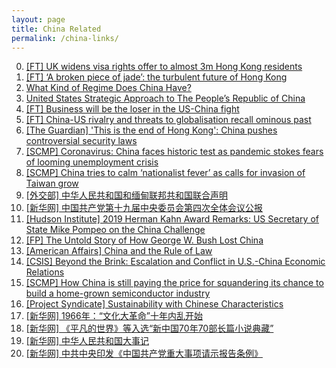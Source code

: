 ```yaml
---
layout: page
title: China Related
permalink: /china-links/
---
```


0. [[FT] UK widens visa rights offer to almost 3m Hong Kong residents](https://www.ft.com/content/06e30290-1fcb-44cb-9ed6-5f4b0e7ff565)
0. [[FT] ‘A broken piece of jade’: the turbulent future of Hong Kong](https://www.ft.com/content/33ebddb5-4489-4774-bb61-7a7272f852e5)
0. [What Kind of Regime Does China Have?](https://www.the-american-interest.com/2020/05/18/what-kind-of-regime-does-china-have/)
0. [United States Strategic Approach to The People’s Republic of China](https://www.whitehouse.gov/wp-content/uploads/2020/05/U.S.-Strategic-Approach-to-The-Peoples-Republic-of-China-Report-5.20.20.pdf)
0. [[FT] Business will be the loser in the US-China fight](https://www.ft.com/content/5b2a61be-9f33-11ea-94c2-0526869b56b0)
0. [[FT] China-US rivalry and threats to globalisation recall ominous past](https://www.ft.com/content/5887ec6c-9d97-11ea-b65d-489c67b0d85d)
0. [[The Guardian] 'This is the end of Hong Kong': China pushes controversial security laws](https://www.theguardian.com/world/2020/may/21/china-proposes-controversial-national-security-law-for-hong-kong)
0. [[SCMP] Coronavirus: China faces historic test as pandemic stokes fears of looming unemployment crisis](https://www.scmp.com/economy/china-economy/article/3083513/coronavirus-china-faces-historic-test-pandemic-stokes-fears)
0. [[SCMP] China tries to calm ‘nationalist fever’ as calls for invasion of Taiwan grow](https://www.scmp.com/news/china/politics/article/3083696/china-tries-calm-nationalist-fever-calls-invasion-taiwan-grow)
0. [[外交部] 中华人民共和国和缅甸联邦共和国联合声明](https://www.fmprc.gov.cn/web/zyxw/t1733683.shtml)
0. [[新华网] 中国共产党第十九届中央委员会第四次全体会议公报](http://www.xinhuanet.com/politics/2019-10/31/c_1125178024.htm)
0. [[Hudson Institute] 2019 Herman Kahn Award Remarks: US Secretary of State Mike Pompeo on the China Challenge](https://www.hudson.org/research/15444-2019-herman-kahn-award-remarks-us-secretary-of-state-mike-pompeo-on-the-china-challenge)
0. [[FP] The Untold Story of How George W. Bush Lost China](https://foreignpolicy.com/2019/10/04/the-untold-story-of-how-george-w-bush-lost-china/)
0. [[American Affairs] China and the Rule of Law](https://americanaffairsjournal.org/2019/08/china-and-the-rule-of-law/)
0. [[CSIS] Beyond the Brink: Escalation and Conflict in U.S.-China Economic Relations](https://www.csis.org/analysis/csis-brief-beyond-brink-escalation-and-conflict-us-china-economic-relations)
0. [[SCMP] How China is still paying the price for squandering its chance to build a home-grown semiconductor industry](https://www.scmp.com/tech/big-tech/article/3024687/how-china-still-paying-price-squandering-its-chance-build-home-grown)
0. [[Project Syndicate] Sustainability with Chinese Characteristics](https://www.project-syndicate.org/commentary/china-demonstrating-climate-leadership-by-stephen-s-roach-2019-09)
0. [[新华网] 1966年：“文化大革命”十年内乱开始 ](http://www.xinhuanet.com/2019-09/27/c_1125049852.htm)
0. [[新华网] 《平凡的世界》等入选“新中国70年70部长篇小说典藏”](http://www.xinhuanet.com/book/2019-09/23/c_1210289789.htm)
0. [[新华网] 中华人民共和国大事记](http://www.xinhuanet.com/politics/2019-09/27/c_1125049752.htm) 
0. [[新华网] 中共中央印发《中国共产党重大事项请示报告条例》](http://www.xinhuanet.com/politics/2019-02/28/c_1124177187.htm)
